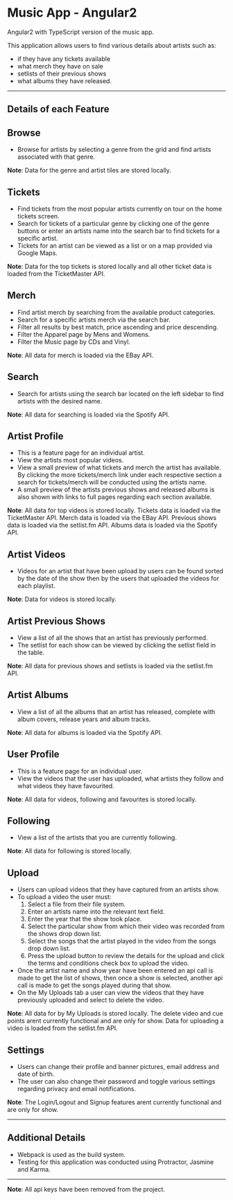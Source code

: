 Music App - Angular2
===================

Angular2 with TypeScript version of the music app.

This application allows users to find various details about artists such as:

 - if they have any tickets available
 - what merch they have on sale
 - setlists of their previous shows
 - what albums they have released.

----------

Details of each Feature
---
Browse
-
- Browse for artists by selecting a genre from the grid and find artists associated with that genre.

**Note**: Data for the genre and artist tiles are stored locally.

Tickets
-
- Find tickets from the most popular artists currently on tour on the home tickets screen.
- Search for tickets of a particular genre by clicking one of the genre buttons or enter an artists name into the search bar to find tickets for a specific artist.
- Tickets for an artist can be viewed as a list or on a map provided via Google Maps.

**Note**: Data for the top tickets is stored locally and all other ticket data is loaded from the TicketMaster API.

Merch
-
- Find artist merch by searching from the available product categories.
- Search for a specific artists merch via the search bar.
- Filter all results by best match, price ascending and price descending.
- Filter the Apparel page by Mens and Womens.
- Filter the Music page by CDs and Vinyl.

**Note**: All data for merch is loaded via the EBay API.

Search
-
- Search for artists using the search bar located on the left sidebar to find artists with the desired name.

**Note**: All data for searching is loaded via the Spotify API.

Artist Profile
-
- This is a feature page for an individual artist.
- View the artists most popular videos.
- View a small preview of what tickets and merch the artist has available. By clicking the more tickets/merch link under each respective section a search for tickets/merch will be conducted using the artists name.
- A small preview of the artists previous shows and released albums is also shown with links to full pages regarding each section available.

**Note**: All data for top videos is stored locally. Tickets data is loaded via the TicketMaster API. Merch data is loaded via the EBay API. Previous shows data is loaded via the setlist.fm API.
Albums data is loaded via the Spotify API.

Artist Videos
-
- Videos for an artist that have been upload by users can be found sorted by the date of the show then by the users that uploaded the videos for each playlist.

**Note**: Data for videos is stored locally.

Artist Previous Shows
-
- View a list of all the shows that an artist has previously performed.
- The setlist for each show can be viewed by clicking the setlist field in the table.

**Note**: All data for previous shows and setlists is loaded via the setlist.fm API.

Artist Albums
-
- View a list of all the albums that an artist has released, complete with album covers, release years and album tracks.

**Note**: All data for albums is loaded via the Spotify API.

User Profile
-
- This is a feature page for an individual user.
- View the videos that the user has uploaded, what artists they follow and what videos they have favourited.

**Note**: All data for videos, following and favourites is stored locally.

Following
-
- View a list of the artists that you are currently following.

**Note**: All data for following is stored locally.

Upload
-
- Users can upload videos that they have captured from an artists show.
- To upload a video the user must:
  1. Select a file from their file system.
  2. Enter an artists name into the relevant text field.
  3. Enter the year that the show took place.
  4. Select the particular show from which their video was recorded from the shows drop down list.
  5. Select the songs that the artist played in the video from the songs drop down list.
  6. Press the upload button to review the details for the upload and click the terms and conditions check box to upload the video.
- Once the artist name and show year have been entered an api call is made to get the list of shows, then once a show is selected, another api call is made to get the songs played during that show.
- On the My Uploads tab a user can view the videos that they have previously uploaded and select to delete the video.

**Note**: All data for by My Uploads is stored locally. The delete video and cue points arent currently functional and are only for show. Data for uploading a video is loaded from the setlist.fm API.

Settings
-
- Users can change their profile and banner pictures, email address and date of birth.
- The user can also change their password and toggle various settings regarding privacy and email notifications.


**Note**: The Login/Logout and Signup features arent currently functional and are only for show.

---

Additional Details
-
- Webpack is used as the build system.
- Testing for this application was conducted using Protractor, Jasmine and Karma.

---

**Note**: All api keys have been removed from the project.

